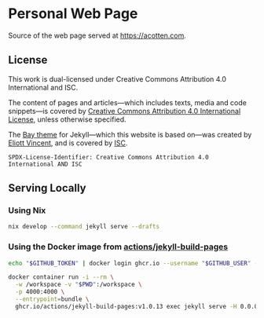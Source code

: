 # Personal Web Page

Source of the web page served at <https://acotten.com>.

## License

This work is dual-licensed under Creative Commons Attribution 4.0 International and ISC.

The content of pages and articles—which includes texts, media and code snippets—is covered by [Creative Commons
Attribution 4.0 International License][cc-by-4.0], unless otherwise specified.

The [Bay theme][bay] for Jekyll—which this website is based on—was created by [Eliott Vincent][eliottvincent], and is
covered by [ISC][isc].

`SPDX-License-Identifier: Creative Commons Attribution 4.0 International AND ISC`

[bay]: https://github.com/eliottvincent/bay
[eliottvincent]: https://github.com/eliottvincent

[isc]: https://www.isc.org/licenses/
[cc-by-4.0]: https://creativecommons.org/licenses/by/4.0/

## Serving Locally

### Using Nix

```sh
nix develop --command jekyll serve --drafts
```

### Using the Docker image from [actions/jekyll-build-pages][gh-build]

```sh
echo "$GITHUB_TOKEN" | docker login ghcr.io --username "$GITHUB_USER" --password-stdin
```

```sh
docker container run -i --rm \
  -w /workspace -v "$PWD":/workspace \
  -p 4000:4000 \
  --entrypoint=bundle \
  ghcr.io/actions/jekyll-build-pages:v1.0.13 exec jekyll serve -H 0.0.0.0 --drafts
```

[gh-build]: https://github.com/actions/jekyll-build-pages
